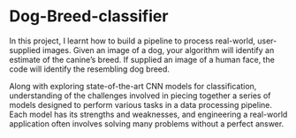 # Dog-Breed-classifier
In this project, I learnt how to build a pipeline to process real-world, user-supplied images. Given an image of a dog, your algorithm will identify an estimate of the canine’s breed. If supplied an image of a human face, the code will identify the resembling dog breed.

Along with exploring state-of-the-art CNN models for classification, understanding of the challenges involved in piecing together a series of models designed to perform various tasks in a data processing pipeline.
Each model has its strengths and weaknesses, and engineering a real-world application often involves solving many problems without a perfect answer.
